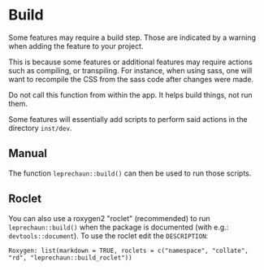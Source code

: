 # Build

Some features may require a build step. Those are indicated by a warning when adding the feature to your project.

This is because some features or additional features may require
actions such as compiling, or transpiling. For instance, when
using sass, one will want to recompile the CSS from the sass 
code after changes were made.

<Note type="warning">
Do not call this function from within the app.
It helps build things, not run them.
</Note>

Some features will essentially add scripts to perform said 
actions in the directory `inst/dev`. 

## Manual

The function `leprechaun::build()` can then be used to 
run those scripts.

## Roclet

You can also use a roxygen2 "roclet" (recommended) to run 
`leprechaun::build()` when the package is documented 
(with e.g.: `devtools::document`).
To use the roclet edit the `DESCRIPTION`:

```
Roxygen: list(markdown = TRUE, roclets = c("namespace", "collate", "rd", "leprechaun::build_roclet"))
```
